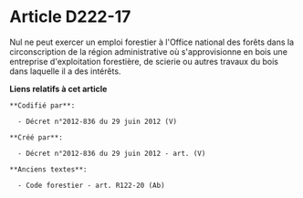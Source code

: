 # Article D222-17

Nul ne peut exercer un emploi forestier à l'Office national des forêts dans la circonscription de la région administrative où
s'approvisionne en bois une entreprise d'exploitation forestière, de scierie ou autres travaux du bois dans laquelle il a des
intérêts.

**Liens relatifs à cet article**

	**Codifié par**:

	  - Décret n°2012-836 du 29 juin 2012 (V)

	**Créé par**:

	  - Décret n°2012-836 du 29 juin 2012 - art. (V)

	**Anciens textes**:

	  - Code forestier - art. R122-20 (Ab)
